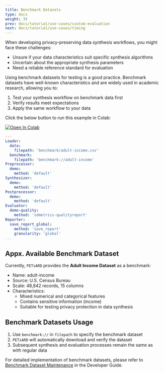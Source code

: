 ```yaml
---
title: Benchmark Datasets
type: docs
weight: 35
prev: docs/tutorial/use-cases/custom-evaluation
next: docs/tutorial/use-cases/timing
---
```



When developing privacy-preserving data synthesis workflows, you might face these challenges:
  - Unsure if your data characteristics suit specific synthesis algorithms
  - Uncertain about the appropriate synthesis parameters
  - Need a reliable reference standard for evaluation

Using benchmark datasets for testing is a good practice. Benchmark datasets have well-known characteristics and are widely used in academic research, allowing you to:
  1. Test your synthesis workflow on benchmark data first
  2. Verify results meet expectations
  3. Apply the same workflow to your data

Click the below button to run this example in Colab:

[![Open In Colab](https://colab.research.google.com/assets/colab-badge.svg)](https://colab.research.google.com/github/nics-tw/petsard/blob/main/demo/use-cases/benchmark-datasets.ipynb)

```yaml
---
Loader:
  data:
    filepath: 'benchmark/adult-income.csv'
  benchmark:
    filepath: 'benchmark://adult-income'
Preprocessor:
  demo:
    method: 'default'
Synthesizer:
  demo:
    method: 'default'
Postprocessor:
  demo:
    method: 'default'
Evaluator:
  demo-quality:
    method: 'sdmetrics-qualityreport'
Reporter:
  save_report_global:
    method: 'save_report'
    granularity: 'global'
...
```

## Appx. Available Benchmark Dataset

Currently, `PETsARD` provides the **Adult Income Dataset** as a benchmark:

  - Name: adult-income
  - Source: U.S. Census Bureau
  - Scale: 48,842 records, 15 columns
  - Characteristics:
    - Mixed numerical and categorical features
    - Contains sensitive information (income)
    - Suitable for testing privacy protection in data synthesis

## Benchmark Datasets Usage

  1. Use `benchmark://` in `filepath` to specify the benchmark dataset
  2. `PETsARD` will automatically download and verify the dataset
  3. Subsequent synthesis and evaluation processes remain the same as with regular data

For detailed implementation of benchmark datasets, please refer to [Benchmark Dataset Maintenance](docs/developer-guide/benchmark-datasets/) in the Developer Guide.